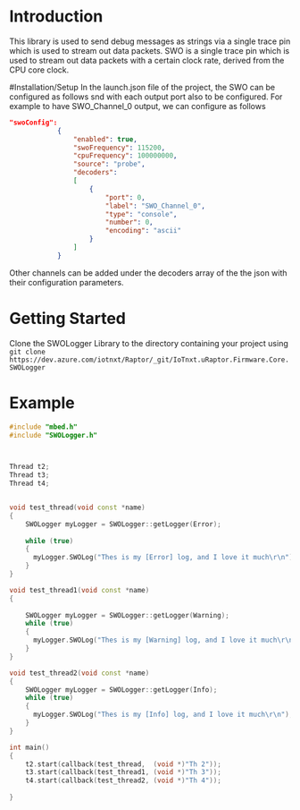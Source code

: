 # Introduction 
This library is used to send debug messages as strings via a single trace pin which is used to stream out data packets. 
SWO is a single trace pin which is used to stream out data packets with a certain clock rate, derived from the CPU core clock.

#Installation/Setup
In the launch.json file of the project, the SWO can be configured as follows snd with each output port also to be configured.
For example to have SWO_Channel_0 output, we can configure as follows
```json
"swoConfig": 
            {
                "enabled": true,
                "swoFrequency": 115200,
                "cpuFrequency": 100000000,
                "source": "probe",
                "decoders": 
                [
                    {
                        "port": 0,
                        "label": "SWO_Channel_0",
                        "type": "console",
                        "number": 0,
                        "encoding": "ascii"
                    }
                ]
            }

```
Other channels can be added under the decoders array of the the json with their configuration parameters.

# Getting Started
Clone the SWOLogger Library to the directory containing your project using 
`git clone https://dev.azure.com/iotnxt/Raptor/_git/IoTnxt.uRaptor.Firmware.Core.SWOLogger`


# Example

```c++
#include "mbed.h"
#include "SWOLogger.h"



Thread t2;
Thread t3;
Thread t4;


void test_thread(void const *name) 
{
    SWOLogger myLogger = SWOLogger::getLogger(Error);
    
    while (true) 
    {
      myLogger.SWOLog("Thes is my [Error] log, and I love it much\r\n");
    }
}

void test_thread1(void const *name) 
{
    
    SWOLogger myLogger = SWOLogger::getLogger(Warning);
    while (true) 
    {
      myLogger.SWOLog("Thes is my [Warning] log, and I love it much\r\n"); 
    }
}

void test_thread2(void const *name) 
{
    SWOLogger myLogger = SWOLogger::getLogger(Info);
    while (true) 
    {
      myLogger.SWOLog("Thes is my [Info] log, and I love it much\r\n");
    }
}

int main()
{     
    t2.start(callback(test_thread,  (void *)"Th 2"));
    t3.start(callback(test_thread1, (void *)"Th 3"));
    t4.start(callback(test_thread2, (void *)"Th 4"));
      
}
```